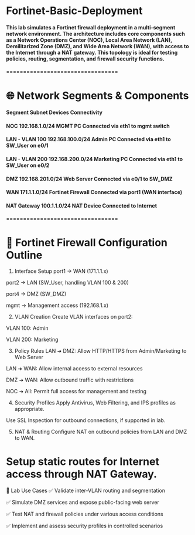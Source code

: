 # Fortinet-Basic-Deployment
#### This lab simulates a Fortinet firewall deployment in a multi-segment network environment. The architecture includes core components such as a Network Operations Center (NOC), Local Area Network (LAN), Demilitarized Zone (DMZ), and Wide Area Network (WAN), with access to the Internet through a NAT gateway. This topology is ideal for testing policies, routing, segmentation, and firewall security functions.
=================================
# 🌐 Network Segments & Components
#### Segment Subnet  Devices Connectivity
#### NOC 192.168.1.0/24  MGMT PC Connected via eth1 to mgmt switch
#### LAN - VLAN 100  192.168.100.0/24    Admin PC    Connected via eth1 to SW_User on e0/1
#### LAN - VLAN 200  192.168.200.0/24    Marketing PC    Connected via eth1 to SW_User on e0/2
#### DMZ 192.168.201.0/24    Web Server  Connected via e0/1 to SW_DMZ
#### WAN 171.1.1.0/24    Fortinet Firewall   Connected via port1 (WAN interface)
#### NAT Gateway 100.1.1.0/24    NAT Device  Connected to Internet
=================================
# 🔐 Fortinet Firewall Configuration Outline
1. Interface Setup
port1 → WAN (171.1.1.x)

port2 → LAN (SW_User, handling VLAN 100 & 200)

port4 → DMZ (SW_DMZ)

mgmt → Management access (192.168.1.x)

2. VLAN Creation
Create VLAN interfaces on port2:

VLAN 100: Admin

VLAN 200: Marketing

3. Policy Rules
LAN ➜ DMZ: Allow HTTP/HTTPS from Admin/Marketing to Web Server

LAN ➜ WAN: Allow internal access to external resources

DMZ ➜ WAN: Allow outbound traffic with restrictions

NOC ➜ All: Permit full access for management and testing

4. Security Profiles
Apply Antivirus, Web Filtering, and IPS profiles as appropriate.

Use SSL Inspection for outbound connections, if supported in lab.

5. NAT & Routing
Configure NAT on outbound policies from LAN and DMZ to WAN.

Setup static routes for Internet access through NAT Gateway.
====================================
🧪 Lab Use Cases
✅ Validate inter-VLAN routing and segmentation

✅ Simulate DMZ services and expose public-facing web server

✅ Test NAT and firewall policies under various access conditions

✅ Implement and assess security profiles in controlled scenarios



